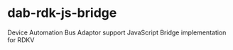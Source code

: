 # dab-rdk-js-bridge
Device Automation Bus Adaptor support JavaScript Bridge implementation for RDKV
